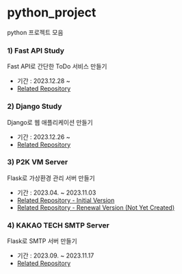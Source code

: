 # python_project
python 프로젝트 모음

### 1) Fast API Study 

Fast API로 간단한 ToDo 서비스 만들기 

- 기간 : 2023.12.28 ~ 
- [Related Repository](https://github.com/sososo0/Fast-API-study)

### 2) Django Study 

Django로 웹 애플리케이션 만들기 

- 기간 : 2023.12.26 ~ 
- [Related Repository](https://github.com/sososo0/Django-study)

### 3) P2K VM Server 

Flask로 가상환경 관리 서버 만들기 

- 기간 : 2023.04. ~ 2023.11.03 
- [Related Repository - Initial Version](https://github.com/PNU-P2K/vm-server)
- [Related Repository - Renewal Version (Not Yet Created)]()

### 4) KAKAO TECH SMTP Server 

Flask로 SMTP 서버 만들기 

- 기간 : 2023.09. ~ 2023.11.17 
- [Related Repository](https://github.com/sososo0/kakao-smtp-server)
